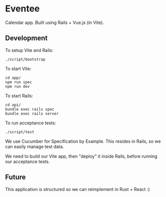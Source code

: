 # Eventee

Calendar app.  Built using Rails + Vue.js (in Vite).

## Development

To setup Vite and Rails:

```
./script/bootstrap
```

To start Vite:

```
cd app/
npm run spec
npm run dev
```

To start Rails:

```
cd api/
bundle exec rails spec
bundle exec rails server
```

To run acceptance tests:

```
./script/test
```

We use Cucumber for Specification by Example.  This resides in Rails, so we can easily manage test data.

We need to build our Vite app, then "deploy" it inside Rails, before running our acceptance tests.

## Future

This application is structured so we can reimplement in Rust + React :)
